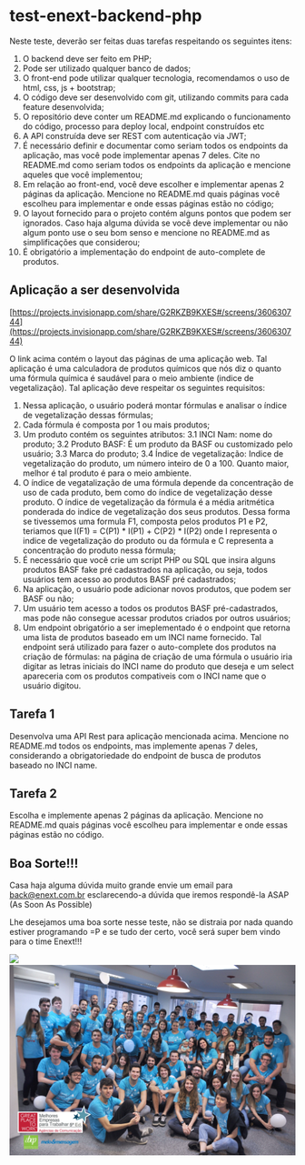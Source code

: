 # test-enext-backend-php

Neste teste, deverão ser feitas duas tarefas respeitando os seguintes itens:

1. O backend deve ser feito em PHP;
2. Pode ser utilizado qualquer banco de dados;
3. O front-end pode utilizar qualquer tecnologia, recomendamos o uso de html, css, js + bootstrap;
4. O código deve ser desenvolvido com git, utilizando commits para cada feature desenvolvida;
5. O repositório deve conter um README.md explicando o funcionamento do código, processo para deploy local, endpoint construídos etc
6. A API construída deve ser REST com autenticação via JWT;
7. É necessário definir e documentar como seriam todos os endpoints da aplicação, mas você pode implementar apenas 7 deles. Cite no README.md como seriam todos os endpoints da aplicação e mencione aqueles que você implementou;
8. Em relação ao front-end, você deve escolher e implementar apenas 2 páginas da aplicação. Mencione no README.md quais páginas você escolheu para implementar e onde essas páginas estão no código;
9. O layout fornecido para o projeto contém alguns pontos que podem ser ignorados. Caso haja alguma dúvida se você deve implementar ou não algum ponto use o seu bom senso e mencione no README.md as simplificações que considerou;
10. É obrigatório a implementação do endpoint de auto-complete de produtos.

## Aplicação a ser desenvolvida

[https://projects.invisionapp.com/share/G2RKZB9KXES#/screens/360630744](https://projects.invisionapp.com/share/G2RKZB9KXES#/screens/360630744)

O link acima contém o layout das páginas de uma aplicação web. Tal aplicação é uma calculadora de produtos químicos que nós diz o quanto uma fórmula química é saudável para o meio ambiente (indice de vegetalização). Tal aplicação deve respeitar os seguintes requisitos:

1. Nessa aplicação, o usuário poderá montar fórmulas e analisar o índice de vegetalização dessas fórmulas;
2. Cada fórmula é composta por 1 ou mais produtos;
3. Um produto contém os seguintes atributos:
  3.1 INCI Nam: nome do produto;
  3.2 Produto BASF: É um produto da BASF ou customizado pelo usuário;
  3.3 Marca do produto;
  3.4 Índice de vegetalização: Indice de vegetalização do produto, um número inteiro de 0 a 100. Quanto maior, melhor é tal produto é para o meio ambiente.
4. O índice de vegatalização de uma fórmula depende da concentração de uso de cada produto, bem como do índice de vegetalização desse produto. O índice de vegetalização da fórmula é a média aritmética ponderada do indice de vegetalização dos seus produtos. Dessa forma se tivessemos uma formula F1, composta pelos produtos P1 e P2, teriamos que I(F1) = C(P1) * I(P1) + C(P2) * I(P2) onde I representa o indice de vegetalização do produto ou da fórmula e C representa a concentração do produto nessa fórmula;
5. É necessário que você crie um script PHP ou SQL que insira alguns produtos BASF fake pré cadastrados na aplicação, ou seja, todos usuários tem acesso ao produtos BASF pré cadastrados;
6. Na aplicação, o usuário pode adicionar novos produtos, que podem ser BASF ou não;
7. Um usuário tem acesso a todos os produtos BASF pré-cadastrados, mas pode não consegue acessar produtos criados por outros usuários;
8. Um endpoint obrigatório a ser imeplementado é o endpoint que retorna uma lista de produtos baseado em um INCI name fornecido. Tal endpoint será utilizado para fazer o auto-complete dos produtos na criação de fórmulas: na página de criação de uma fórmula o usuário iria digitar as letras iniciais do INCI name do produto que deseja e um select apareceria com os produtos compativeis com o INCI name que o usuário digitou.

## Tarefa 1

Desenvolva uma API Rest para aplicação mencionada acima. Mencione no README.md todos os endpoints, mas implemente apenas 7 deles, considerando a obrigatoriedade do endpoint de busca de produtos baseado no INCI name.

## Tarefa 2

Escolha e implemente apenas 2 páginas da aplicação. Mencione no README.md quais páginas você escolheu para implementar e onde essas páginas estão no código.

## Boa Sorte!!!

Casa haja alguma dúvida muito grande envie um email para back@enext.com.br esclarecendo-a dúvida que iremos respondê-la ASAP (As Soon As Possible)

Lhe desejamos uma boa sorte nesse teste, não se distraia por nada quando estiver programando =P e se tudo der certo, você será super bem vindo para o time Enext!!!

![](giphy.gif)
![](enext.jpg)
